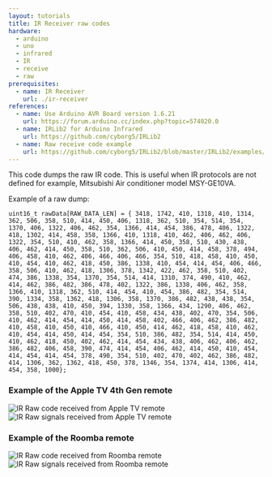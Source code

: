 ```yaml
---
layout: tutorials
title: IR Receiver raw codes
hardware:
  - arduino
  - uno
  - infrared
  - IR
  - receive
  - raw
prerequisites:
  - name: IR Receiver
    url: ./ir-receiver
references:
  - name: Use Arduino AVR Board version 1.6.21
    url: https://forum.arduino.cc/index.php?topic=574020.0
  - name: IRLib2 for Arduino Infrared
    url: https://github.com/cyborg5/IRLib2
  - name: Raw receive code example
    url: https://github.com/cyborg5/IRLib2/blob/master/IRLib2/examples/rawRecv/rawRecv.ino
---
```


This code dumps the raw IR code. This is useful when IR protocols are not defined for example, Mitsubishi Air conditioner model MSY-GE10VA.

Example of a raw dump:

```
uint16_t rawData[RAW_DATA_LEN] = { 3418, 1742, 410, 1318, 410, 1314, 362, 506, 358, 510, 414, 450, 406, 1318, 362, 510, 354, 514, 354, 1370, 406, 1322, 406, 462, 354, 1366, 414, 454, 386, 478, 406, 1322, 418, 1302, 414, 458, 358, 1366, 410, 1318, 410, 462, 406, 462, 406, 1322, 354, 510, 410, 462, 358, 1366, 414, 450, 358, 510, 430, 438, 406, 462, 414, 450, 358, 510, 362, 506, 410, 450, 414, 458, 378, 494, 406, 458, 410, 462, 406, 466, 406, 466, 354, 510, 418, 458, 410, 450, 410, 454, 410, 462, 418, 450, 386, 1338, 410, 454, 414, 454, 406, 466, 358, 506, 410, 462, 418, 1306, 378, 1342, 422, 462, 358, 510, 402, 474, 386, 1338, 354, 1370, 354, 514, 414, 1310, 374, 490, 410, 462, 414, 462, 386, 482, 386, 478, 402, 1322, 386, 1338, 406, 462, 358, 1366, 410, 1318, 362, 510, 414, 454, 410, 454, 386, 482, 354, 514, 390, 1334, 358, 1362, 418, 1306, 358, 1370, 386, 482, 438, 438, 354, 506, 438, 438, 410, 450, 394, 1330, 358, 1366, 434, 1290, 406, 462, 358, 510, 402, 470, 410, 454, 410, 458, 434, 438, 402, 470, 354, 506, 410, 462, 414, 454, 414, 450, 414, 458, 402, 466, 406, 462, 386, 482, 410, 458, 410, 450, 410, 466, 410, 450, 414, 462, 418, 458, 410, 462, 410, 454, 414, 450, 414, 454, 354, 510, 386, 482, 354, 514, 414, 450, 410, 462, 418, 450, 402, 462, 414, 454, 434, 438, 406, 462, 406, 462, 386, 482, 406, 458, 390, 474, 414, 454, 406, 462, 414, 450, 410, 454, 414, 454, 414, 454, 378, 490, 354, 510, 402, 470, 402, 462, 386, 482, 414, 1306, 362, 1362, 418, 450, 378, 1346, 354, 1374, 414, 1306, 414, 454, 358, 1000};
```

### Example of the Apple TV 4th Gen remote

<img src="{{ site.url }}/assets/images/tutorials/ir-raw-receive-appletv-remote-code.png" alt="IR Raw code received from Apple TV remote">

<img src="{{ site.url }}/assets/images/tutorials/ir-raw-receive-appletv-remote-signals.png" alt="IR Raw signals received from Apple TV remote">

### Example of the Roomba remote

<img src="{{ site.url }}/assets/images/tutorials/ir-raw-receive-roomba-remote-code.png" alt="IR Raw code received from Roomba remote">

<img src="{{ site.url }}/assets/images/tutorials/ir-raw-receive-roomba-remote-signals.png" alt="IR Raw signals received from Roomba remote">
